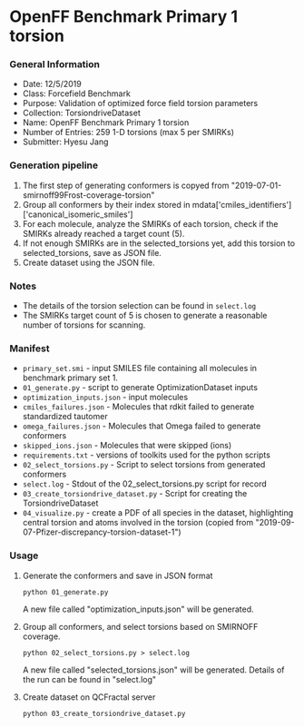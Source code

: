 # OpenFF Benchmark Primary 1 torsion

### General Information
 - Date: 12/5/2019
 - Class: Forcefield Benchmark 
 - Purpose: Validation of optimized force field torsion parameters
 - Collection: TorsiondriveDataset
 - Name: OpenFF Benchmark Primary 1 torsion
 - Number of Entries: 259 1-D torsions (max 5 per SMIRKs)
 - Submitter: Hyesu Jang

### Generation pipeline
1. The first step of generating conformers is copyed from "2019-07-01-smirnoff99Frost-coverage-torsion"
2. Group all conformers by their index stored in mdata['cmiles_identifiers']['canonical_isomeric_smiles']
3. For each molecule, analyze the SMIRKs of each torsion, check if the SMIRKs already reached a target count (5).
4. If not enough SMIRKs are in the selected_torsions yet, add this torsion to selected_torsions, save as JSON file.
4. Create dataset using the JSON file.

### Notes
 - The details of the torsion selection can be found in `select.log`
 - The SMIRKs target count of 5 is chosen to generate a reasonable number of torsions for scanning.

### Manifest
 - `primary_set.smi` - input SMILES file containing all molecules in benchmark primary set 1.
 - `01_generate.py` - script to generate OptimizationDataset inputs
 - `optimization_inputs.json` - input molecules
 - `cmiles_failures.json` - Molecules that rdkit failed to generate standardized tautomer
 - `omega_failures.json` - Molecules that Omega failed to generate conformers
 - `skipped_ions.json` - Molecules that were skipped (ions)
 - `requirements.txt` - versions of toolkits used for the python scripts
 - `02_select_torsions.py` - Script to select torsions from generated conformers
 - `select.log` - Stdout of the 02_select_torsions.py script for record
 - `03_create_torsiondrive_dataset.py` - Script for creating the TorsiondriveDataset
 - `04_visualize.py` - create a PDF of all species in the dataset, highlighting central torsion and atoms involved in the torsion
                    (copied from "2019-09-07-Pfizer-discrepancy-torsion-dataset-1")



### Usage
1. Generate the conformers and save in JSON format
    ```
    python 01_generate.py
    ```
    A new file called "optimization_inputs.json" will be generated.

2. Group all conformers, and select torsions based on SMIRNOFF coverage.
    ```
    python 02_select_torsions.py > select.log
    ```
    A new file called "selected_torsions.json" will be generated. Details of the run can be found in "select.log"

3. Create dataset on QCFractal server
    ```
    python 03_create_torsiondrive_dataset.py
    ```